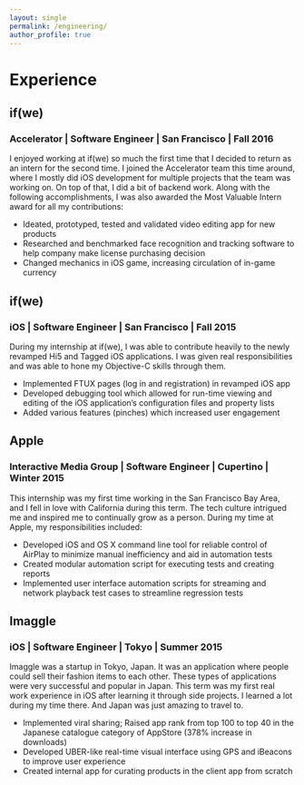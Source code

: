 ```yaml
---
layout: single
permalink: /engineering/
author_profile: true
---
```


# Experience
## if(we)
### Accelerator | Software Engineer | San Francisco | Fall 2016
I enjoyed working at if(we) so much the first time that I decided to return as an intern for the second time. I joined the Accelerator team this time around, where I mostly did iOS development for multiple projects that the team was working on. On top of that, I did a bit of backend work. Along with the following accomplishments, I was also awarded the Most Valuable Intern award for all my contributions:
* Ideated, prototyped, tested and validated video editing app for new products
* Researched and benchmarked face recognition and tracking software to help company make license purchasing decision
* Changed mechanics in iOS game, increasing circulation of in-game currency

## if(we)
### iOS | Software Engineer | San Francisco | Fall 2015
During my internship at if(we), I was able to contribute heavily to the newly revamped Hi5 and Tagged iOS applications. I was given real responsibilities and was able to hone my Objective-C skills through them.
* Implemented FTUX pages (log in and registration) in revamped iOS app
* Developed debugging tool which allowed for run-time viewing and editing of the iOS application’s configuration files and property lists
* Added various features (pinches) which increased user engagement

## Apple
### Interactive Media Group | Software Engineer | Cupertino | Winter 2015
This internship was my first time working in the San Francisco Bay Area, and I fell in love with California during this term. The tech culture intrigued me and inspired me to continually grow as a person. During my time at Apple, my responsibilities included:
* Developed iOS and OS X command line tool for reliable control of AirPlay to minimize manual inefficiency and aid in automation tests
* Created modular automation script for executing tests and creating reports
* Implemented user interface automation scripts for streaming and network playback test cases to streamline regression tests

## Imaggle
### iOS | Software Engineer | Tokyo | Summer 2015
Imaggle was a startup in Tokyo, Japan. It was an application where people could sell their fashion items to each other. These types of applications were very successful and popular in Japan. This term was my first real work experience in iOS after learning it through side projects. I learned a lot during my time there. And Japan was just amazing to travel to.
* Implemented viral sharing; Raised app rank from top 100 to top 40 in the Japanese catalogue category of AppStore (378% increase in downloads)
* Developed UBER-like real-time visual interface using GPS and iBeacons to improve user experience
* Created internal app for curating products in the client app from scratch

